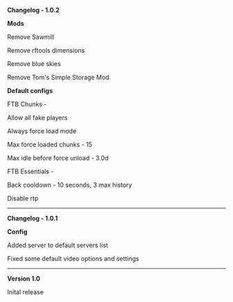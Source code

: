 **Changelog - 1.0.2**

**Mods**

Remove Sawmill

Remove rftools dimensions

Remove blue skies

Remove Tom's Simple Storage Mod

**Default configs**

FTB Chunks - 

Allow all fake players

Always force load mode

Max force loaded chunks - 15

Max idle before force unload - 3.0d

FTB Essentials -

Back cooldown - 10 seconds, 3 max history

Disable rtp

---

**Changelog - 1.0.1**

**Config**

Added server to default servers list

Fixed some default video options and settings

---

**Version 1.0**

Inital release
